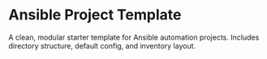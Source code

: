 # Ansible Project Template

A clean, modular starter template for Ansible automation projects. Includes directory structure, default config, and inventory layout.
